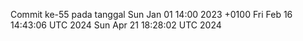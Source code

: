 Commit ke-55 pada tanggal Sun Jan 01 14:00 2023 +0100
Fri Feb 16 14:43:06 UTC 2024
Sun Apr 21 18:28:02 UTC 2024
